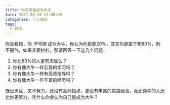 ```yaml
---
title: 你不可能成为大牛
date: 2021-05-26 12:00:00
categories: 个人成长
tags:
  - 职场
---
```


你没看错，你 *不可能* 成为大牛，你认为你是那20%，其实你是属于那80%，别不服气，如果非要抬杠，那请回答一下这几个问题：

1. 你比80%的人更有天赋么？
1. 你有像大牛一样忘我的学习吗？
1. 你有像大牛一样有高师指导吗？
1. 你有像大牛一样丰富的经历吗？

既没天赋，又不努力，还没有高师指点，更没有丰富的实践经验，而比你牛的人还比你更努力，凭什么你会认为自己能成为大牛？

